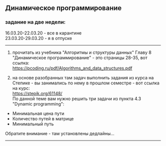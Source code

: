 ## Динамическое программирование

### задание на две недели:  

16.03.20-22.03.20 - все в карантине  
23.03.20-29.03.20 - я в отпуске  

---  

1) прочитать из учебника "Алгоритмы и структуры данных" Главу 8 "Динамическое программирование" - это страницы 28-35, вот ссылка:  
https://pcoding.ru/pdf/Algorithms_and_data_structures.pdf  

2) на основе разобранных там задач выполнить задания из курса на Степике - вы занимались по нему в прошлом семестре - вот ссылка на курс:  
https://stepik.org/61148/  
По данной теме вам нужно решить три задачи из пункта 4.3 "Dynamic programming":  
* Минимальная цена пути  
* Количество путей в матрице  
* Минимальный путь  

Обратите внимание - там установлены дедлайны...  

---  